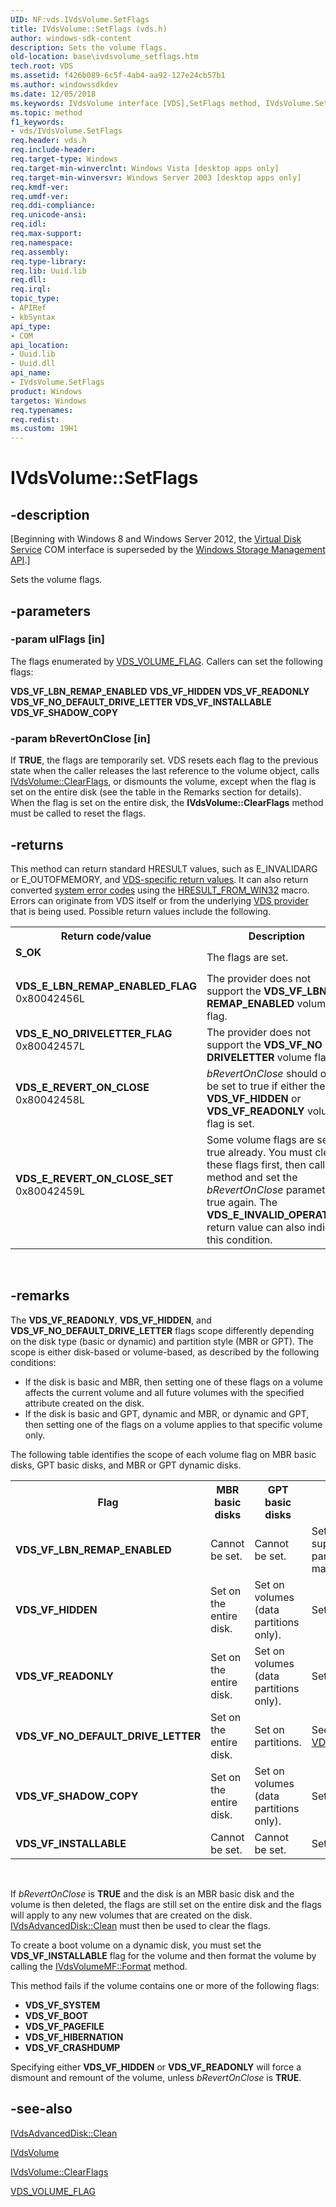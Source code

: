 ```yaml
---
UID: NF:vds.IVdsVolume.SetFlags
title: IVdsVolume::SetFlags (vds.h)
author: windows-sdk-content
description: Sets the volume flags.
old-location: base\ivdsvolume_setflags.htm
tech.root: VDS
ms.assetid: f426b089-6c5f-4ab4-aa92-127e24cb57b1
ms.author: windowssdkdev
ms.date: 12/05/2018
ms.keywords: IVdsVolume interface [VDS],SetFlags method, IVdsVolume.SetFlags, IVdsVolume::SetFlags, SetFlags, SetFlags method [VDS], SetFlags method [VDS],IVdsVolume interface, base.ivdsvolume_setflags, vds/IVdsVolume::SetFlags
ms.topic: method
f1_keywords:
- vds/IVdsVolume.SetFlags
req.header: vds.h
req.include-header: 
req.target-type: Windows
req.target-min-winverclnt: Windows Vista [desktop apps only]
req.target-min-winversvr: Windows Server 2003 [desktop apps only]
req.kmdf-ver: 
req.umdf-ver: 
req.ddi-compliance: 
req.unicode-ansi: 
req.idl: 
req.max-support: 
req.namespace: 
req.assembly: 
req.type-library: 
req.lib: Uuid.lib
req.dll: 
req.irql: 
topic_type:
- APIRef
- kbSyntax
api_type:
- COM
api_location:
- Uuid.lib
- Uuid.dll
api_name:
- IVdsVolume.SetFlags
product: Windows
targetos: Windows
req.typenames: 
req.redist: 
ms.custom: 19H1
---
```


# IVdsVolume::SetFlags


## -description


<p class="CCE_Message">[Beginning with Windows 8 and Windows Server 2012, the <a href="https://docs.microsoft.com/windows/desktop/VDS/virtual-disk-service-portal">Virtual Disk Service</a> COM interface is superseded by the <a href="https://docs.microsoft.com/previous-versions/windows/desktop/stormgmt/windows-storage-management-api-portal">Windows Storage Management API</a>.]

Sets the volume 
   flags.


## -parameters




### -param ulFlags [in]

The flags enumerated by <a href="https://docs.microsoft.com/windows/desktop/api/vds/ne-vds-vds_volume_flag">VDS_VOLUME_FLAG</a>. Callers 
      can set the following flags: 
      

<b>VDS_VF_LBN_REMAP_ENABLED</b>
<b>VDS_VF_HIDDEN</b>
<b>VDS_VF_READONLY</b>
<b>VDS_VF_NO_DEFAULT_DRIVE_LETTER</b>
<b>VDS_VF_INSTALLABLE</b>
<b>VDS_VF_SHADOW_COPY</b>

### -param bRevertOnClose [in]

If <b>TRUE</b>, the flags are temporarily set. VDS resets each 
      flag to the previous state when the caller releases the last reference to the volume object, calls 
      <a href="https://docs.microsoft.com/windows/desktop/api/vds/nf-vds-ivdsvolume-clearflags">IVdsVolume::ClearFlags</a>, or dismounts the volume, 
      except when the flag is set on the entire disk (see the table in the Remarks section for details). When the flag 
      is set on the entire disk, the 
      <b>IVdsVolume::ClearFlags</b> method must be called to 
      reset the flags.


## -returns



This method can return standard HRESULT values, such as E_INVALIDARG or E_OUTOFMEMORY, and <a href="https://docs.microsoft.com/windows/desktop/VDS/virtual-disk-service-common-return-codes">VDS-specific return values</a>. It can also return converted <a href="https://docs.microsoft.com/windows/desktop/Debug/system-error-codes">system error codes</a>  using the <a href="https://docs.microsoft.com/windows/desktop/api/winerror/nf-winerror-hresult_from_win32">HRESULT_FROM_WIN32</a> macro. Errors can originate from VDS itself or from the underlying <a href="https://docs.microsoft.com/windows/desktop/VDS/about-vds">VDS provider</a> that is being used. Possible return values include the following.

<table>
<tr>
<th>Return code/value</th>
<th>Description</th>
</tr>
<tr>
<td width="40%">
<dl>
<dt><b>S_OK</b></dt>
</dl>
</td>
<td width="60%">
The flags are set.

</td>
</tr>
<tr>
<td width="40%">
<dl>
<dt><b>VDS_E_LBN_REMAP_ENABLED_FLAG</b></dt>
<dt>0x80042456L</dt>
</dl>
</td>
<td width="60%">
The provider does not support the <b>VDS_VF_LBN REMAP_ENABLED</b> volume 
        flag.

</td>
</tr>
<tr>
<td width="40%">
<dl>
<dt><b>VDS_E_NO_DRIVELETTER_FLAG</b></dt>
<dt>0x80042457L</dt>
</dl>
</td>
<td width="60%">
The provider does not support the <b>VDS_VF_NO DRIVELETTER</b> volume flag.

</td>
</tr>
<tr>
<td width="40%">
<dl>
<dt><b>VDS_E_REVERT_ON_CLOSE</b></dt>
<dt>0x80042458L</dt>
</dl>
</td>
<td width="60%">
<i>bRevertOnClose</i> should only be set to true if either the 
        <b>VDS_VF_HIDDEN</b> or <b>VDS_VF_READONLY</b> volume flag is 
        set.

</td>
</tr>
<tr>
<td width="40%">
<dl>
<dt><b>VDS_E_REVERT_ON_CLOSE_SET</b></dt>
<dt>0x80042459L</dt>
</dl>
</td>
<td width="60%">
Some volume flags are set to true already. You must clear these flags first, then call this method and 
        set the <i>bRevertOnClose</i> parameter to true again. The 
        <b>VDS_E_INVALID_OPERATION</b> return value can also indicate this condition.

</td>
</tr>
</table>
 




## -remarks



The <b>VDS_VF_READONLY</b>, <b>VDS_VF_HIDDEN</b>, and 
    <b>VDS_VF_NO_DEFAULT_DRIVE_LETTER</b> flags scope differently depending on the disk type (basic 
    or dynamic) and partition style (MBR or GPT). The scope is either disk-based or volume-based, as described by the 
    following conditions: 

<ul>
<li>If the disk is basic and MBR, then setting one of these flags on a volume affects the current volume and 
      all future volumes with the specified attribute created on the disk.</li>
<li>If the disk is basic and GPT, dynamic and MBR, or dynamic and GPT, then setting one of the flags on a 
      volume applies to that specific volume only.</li>
</ul>
The following table identifies the scope of each volume flag on MBR basic disks, GPT basic disks, and MBR or 
    GPT dynamic disks.

<table>
<tr>
<th>Flag</th>
<th>MBR basic disks</th>
<th>GPT basic disks</th>
<th>MBR or GPT dynamic disks</th>
</tr>
<tr>
<td><b>VDS_VF_LBN_REMAP_ENABLED</b></td>
<td>Cannot be set.</td>
<td>Cannot be set.</td>
<td>Set on volume, if supported by third party volume manager.</td>
</tr>
<tr>
<td><b>VDS_VF_HIDDEN</b></td>
<td>Set on the entire disk.</td>
<td>Set on volumes (data partitions only).</td>
<td>Set on volumes.</td>
</tr>
<tr>
<td><b>VDS_VF_READONLY</b></td>
<td>Set on the entire disk.</td>
<td>Set on volumes (data partitions only).</td>
<td>Set on volumes.</td>
</tr>
<tr>
<td><b>VDS_VF_NO_DEFAULT_DRIVE_LETTER</b></td>
<td>Set on the entire disk.</td>
<td>Set on partitions.</td>
<td>See <a href="https://docs.microsoft.com/windows/desktop/api/vds/ne-vds-vds_volume_flag">VDS_VOLUME_FLAG</a>.</td>
</tr>
<tr>
<td><b>VDS_VF_SHADOW_COPY</b></td>
<td>Set on the entire disk.</td>
<td>Set on volumes (data partitions only).</td>
<td>Set on volumes.</td>
</tr>
<tr>
<td><b>VDS_VF_INSTALLABLE</b></td>
<td>Cannot be set.</td>
<td>Cannot be set.</td>
<td>Set on volumes.</td>
</tr>
</table>
 

If <i>bRevertOnClose</i> is <b>TRUE</b> and the disk is an MBR basic 
     disk and the volume is then deleted, the flags are still set on the entire disk and the flags will apply to any new volumes 
     that are created on the disk. <a href="https://docs.microsoft.com/windows/desktop/api/vds/nf-vds-ivdsadvanceddisk-clean">IVdsAdvancedDisk::Clean</a> 
     must then be used to clear the flags.

To create a boot volume on a dynamic disk, you must set the <b>VDS_VF_INSTALLABLE</b> flag for the volume and then format the volume by calling the <a href="https://docs.microsoft.com/windows/desktop/api/vds/nf-vds-ivdsvolumemf-format">IVdsVolumeMF::Format</a> method.

This method fails if the volume contains one or more of the following flags: 
     <ul>
<li><b>VDS_VF_SYSTEM</b></li>
<li><b>VDS_VF_BOOT</b></li>
<li><b>VDS_VF_PAGEFILE</b></li>
<li><b>VDS_VF_HIBERNATION</b></li>
<li><b>VDS_VF_CRASHDUMP</b></li>
</ul>


Specifying either <b>VDS_VF_HIDDEN</b> or <b>VDS_VF_READONLY</b> will 
     force a dismount and remount of the volume, unless <i>bRevertOnClose</i> is 
     <b>TRUE</b>.




## -see-also




<a href="https://docs.microsoft.com/windows/desktop/api/vds/nf-vds-ivdsadvanceddisk-clean">IVdsAdvancedDisk::Clean</a>



<a href="https://docs.microsoft.com/windows/desktop/api/vds/nn-vds-ivdsvolume">IVdsVolume</a>



<a href="https://docs.microsoft.com/windows/desktop/api/vds/nf-vds-ivdsvolume-clearflags">IVdsVolume::ClearFlags</a>



<a href="https://docs.microsoft.com/windows/desktop/api/vds/ne-vds-vds_volume_flag">VDS_VOLUME_FLAG</a>
 

 

